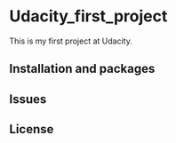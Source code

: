 # Udacity_first_project
This is my first project at Udacity. 

## Installation and packages


## Issues


## License

